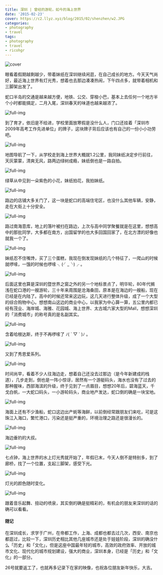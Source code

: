 ```yaml
---
title: 深圳 | 曾经的游轮，如今的海上世界
date: '2015-02-23'
cover: https://c2.llyz.xyz/blog/2015/02/shenzhen/w2.JPG
categories:
- photography
- travel
tags:
- photography
- travel
- ricohgr
---
```


![cover](https://c2.llyz.xyz/blog/2015/02/shenzhen/w2.JPG)

眼看着假期越剩越少，带着妹纸在深圳继续闲逛，在自己成长的地方。今天天气尚好，最近海上世界有灯光秀，想着也去那边凑凑热闹，下午四点多，就带着相机和三脚架出发了。

蛇口半岛的交通是越来越方便，地铁、公交、穿梭小巴，基本上去任何一个地方半个小时都能搞定，二月入尾，深圳春天的味道也越来越浓了。

![full-img](https://c2.llyz.xyz/blog/2015/02/shenzhen/w10.JPG)

到了育才，依旧是不给进，学校里面放寒假是没什么人，门口还挂着「深圳市2009年高考工作先进单位」的牌子，这块牌子背后应该也有自己的一份小小功劳吧。

![full-img](https://c2.llyz.xyz/blog/2015/02/shenzhen/w1.JPG)

地图导航了一下，从学校走到海上世界大概就1.2公里，我同妹纸决定步行前往，天灰蒙蒙，清爽无风，路两边绿树成瘾，妹纸倒也是一路自拍。

![full-img](https://c2.llyz.xyz/blog/2015/02/shenzhen/w9.JPG)

绿草从中见到一朵紫色的小花，妹纸拍花，我拍妹纸。

![full-img](https://c2.llyz.xyz/blog/2015/02/shenzhen/w5.JPG)

路边的店铺大多关门了，这一块是蛇口的高端住宅区，也没什么其他车辆，安静，走在大街上十分安全。

![full-img](https://c2.llyz.xyz/blog/2015/02/shenzhen/w4.JPG)

路过南海意库，地上的落叶被扫在路边，上次与高中同学聚餐就是在这里，想想高中的那批同学，大多都在南方，出国留学的也大多回国回家了，在北方漂的好像也就我一个了。

![full-img](https://c2.llyz.xyz/blog/2015/02/shenzhen/w6.JPG)

妹纸忍不住嘴馋，买了三个蛋糕，我现在倒发现妹纸的几个特征了，一爬山的时候就啰嗦，一饿的时候也啰嗦 ╮(╯\_╰)╭ 。

![full-img](https://c2.llyz.xyz/blog/2015/02/shenzhen/w3.JPG)

后面这里也算是深圳的暨世界之窗之外的另一个地标景点了，明华轮，80年代搁浅在蛇口港的一艘游轮，三十年来周围是沧海桑田，原本是在海边的一艘船，现在已经是在内陆了。高中的时候还常来这边玩，这几天进行整体升级，成了一个大型的综合购物中心。想想南山这边的商业中心，以我家为中心算一算，五公里内都已经有茂业、海岸城、海雅、花园城、海上世界、太古城六家大型的Mall，想想深圳的「消费城市」的称号真的是名副其实。

![full-img](https://c2.llyz.xyz/blog/2015/02/shenzhen/w2.JPG)

含着哈根达斯，终于不再啰嗦了 ﾉ( ´ ▽ \` )ﾉ 。

![full-img](https://c2.llyz.xyz/blog/2015/02/shenzhen/w8.JPG)

又到了秀恩爱系列。

![full-img](https://c2.llyz.xyz/blog/2015/02/shenzhen/w13.JPG)

时间尚早，看着不少人往海边走，想着自己还没去过那边（是今年新建成的栈道），几步走到，倒也是一阵小惊讶，居然有一个游艇码头，海水也没有了过去的那种腥味，西部海滨的升级，终于见到了一点眉目，想想20年后，碧海蓝天，千戈白帆，一大蛇口码头，一小游轮码头，商业地产发达，蛇口倒的确是一块宝地。

![full-img](https://c2.llyz.xyz/blog/2015/02/shenzhen/w15.JPG)

海面上还有不少渔船，蛇口这边出产蚝等海鲜，以前倒经常跟朋友们来吃，可是这珠江入海口，繁忙港口，污染还是挺严重的，环境治理之路还是很漫长的。

![full-img](https://c2.llyz.xyz/blog/2015/02/shenzhen/w14.JPG)

海边垂钓的大叔。

![full-img](https://c2.llyz.xyz/blog/2015/02/shenzhen/w7.JPG)

七点钟，海上世界的水上灯光秀就开始了，年假已末，今天人倒不是特别多，到了廊桥，找了一个位置，支起三脚架，感受下光。

![full-img](https://c2.llyz.xyz/blog/2015/02/shenzhen/w11.JPG)

灯光的颜色随时变化。

![full-img](https://c2.llyz.xyz/blog/2015/02/shenzhen/w12.JPG)

跟着音乐起舞、扭动的喷泉，其实倒的确是挺精彩的，有机会的朋友来深圳的话的确可以看看。

#### 随记

在深圳成长，求学于广州，在帝都工作，上海、成都也都去过几次，西安、南京也都逛过，比较一下，深圳历史相比其他几座城市还是处于娃娃阶段，深圳的确没什么「历史」和「文化」，但是这座中国最年轻的城市，高效的政府效率、开放的城市文化、现代化的城市规划建设，强大的商业，深圳本身，已经是「历史」和「文化」的一部分。

26号就要返工了，也就再多记录下在家的映像，也祝各位朋友新年快乐，大吉。
